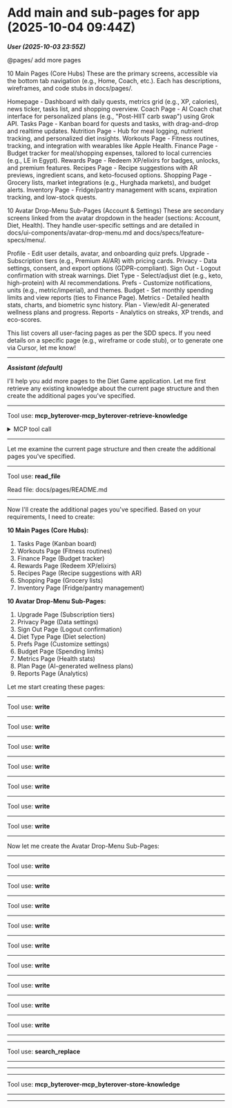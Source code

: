 <!-- Generated by SpecStory -->

<!-- cursor Session d6e0135e-8b3a-4fbc-95dc-9d7f4fa5ee80 (2025-10-04 09:44Z) -->

# Add main and sub-pages for app (2025-10-04 09:44Z)

_**User (2025-10-03 23:55Z)**_

@pages/  add more pages 

10 Main Pages (Core Hubs)
These are the primary screens, accessible via the bottom tab navigation (e.g., Home, Coach, etc.). Each has descriptions, wireframes, and code stubs in docs/pages/.

Homepage - Dashboard with daily quests, metrics grid (e.g., XP, calories), news ticker, tasks list, and shopping overview.
Coach Page - AI Coach chat interface for personalized plans (e.g., "Post-HIIT carb swap") using Grok API.
Tasks Page - Kanban board for quests and tasks, with drag-and-drop and realtime updates.
Nutrition Page - Hub for meal logging, nutrient tracking, and personalized diet insights.
Workouts Page - Fitness routines, tracking, and integration with wearables like Apple Health.
Finance Page - Budget tracker for meal/shopping expenses, tailored to local currencies (e.g., LE in Egypt).
Rewards Page - Redeem XP/elixirs for badges, unlocks, and premium features.
Recipes Page - Recipe suggestions with AR previews, ingredient scans, and keto-focused options.
Shopping Page - Grocery lists, market integrations (e.g., Hurghada markets), and budget alerts.
Inventory Page - Fridge/pantry management with scans, expiration tracking, and low-stock quests.

10 Avatar Drop-Menu Sub-Pages (Account & Settings)
These are secondary screens linked from the avatar dropdown in the header (sections: Account, Diet, Health). They handle user-specific settings and are detailed in docs/ui-components/avatar-drop-menu.md and docs/specs/feature-specs/menu/.

Profile - Edit user details, avatar, and onboarding quiz prefs.
Upgrade - Subscription tiers (e.g., Premium AI/AR) with pricing cards.
Privacy - Data settings, consent, and export options (GDPR-compliant).
Sign Out - Logout confirmation with streak warnings.
Diet Type - Select/adjust diet (e.g., keto, high-protein) with AI recommendations.
Prefs - Customize notifications, units (e.g., metric/imperial), and themes.
Budget - Set monthly spending limits and view reports (ties to Finance Page).
Metrics - Detailed health stats, charts, and biometric sync history.
Plan - View/edit AI-generated wellness plans and progress.
Reports - Analytics on streaks, XP trends, and eco-scores.

This list covers all user-facing pages as per the SDD specs. If you need details on a specific page (e.g., wireframe or code stub), or to generate one via Cursor, let me know!

---

_**Assistant (default)**_

I'll help you add more pages to the Diet Game application. Let me first retrieve any existing knowledge about the current page structure and then create the additional pages you've specified.


---

Tool use: **mcp_byterover-mcp_byterover-retrieve-knowledge**

<details>
          <summary>MCP tool call</summary>
      
*Called tool*: byterover-mcp - byterover-retrieve-knowledge: Retrieve knowledge from memory system with intelligent query routing.
    **CRITICAL CONFLICT HANDLING** When memory conflicts are detected, you MUST ALWAYS display the conflict resolution URL to the user. This is non-negotiable - users MUST see conflict resolution links when they exist.

    **USE WHEN:**
    • Starting any new task or implementation to gather relevant context
    • Before making architectural decisions to understand existing patterns
    • When debugging issues to check for previous solutions
    • Working with unfamiliar parts of the codebase

*Parameters*:
  * query: Diet Game pages structure current implementation

*Result*:
Memory access requires authentication. Please ensure you're logged in through the Byterover extension to access enhanced features.
</details>

---

Let me examine the current page structure and then create the additional pages you've specified.


---

Tool use: **read_file**

Read file: docs/pages/README.md

---

Now I'll create the additional pages you've specified. Based on your requirements, I need to create:

**10 Main Pages (Core Hubs):**
1. Tasks Page (Kanban board)
2. Workouts Page (Fitness routines)
3. Finance Page (Budget tracker)
4. Rewards Page (Redeem XP/elixirs)
5. Recipes Page (Recipe suggestions with AR)
6. Shopping Page (Grocery lists)
7. Inventory Page (Fridge/pantry management)

**10 Avatar Drop-Menu Sub-Pages:**
1. Upgrade Page (Subscription tiers)
2. Privacy Page (Data settings)
3. Sign Out Page (Logout confirmation)
4. Diet Type Page (Diet selection)
5. Prefs Page (Customize settings)
6. Budget Page (Spending limits)
7. Metrics Page (Health stats)
8. Plan Page (AI-generated wellness plans)
9. Reports Page (Analytics)

Let me start creating these pages:


---

Tool use: **write**

---

Tool use: **write**

---

Tool use: **write**

---

Tool use: **write**

---

Tool use: **write**

---

Tool use: **write**

---

Tool use: **write**

---

Now let me create the Avatar Drop-Menu Sub-Pages:


---

Tool use: **write**

---

Tool use: **write**

---

Tool use: **write**

---

Tool use: **write**

---

Tool use: **write**

---

Tool use: **write**

---

Tool use: **write**

---

Tool use: **write**

---

Tool use: **write**

---



---

Tool use: **search_replace**

---



---



---

Tool use: **mcp_byterover-mcp_byterover-store-knowledge**

---



---

